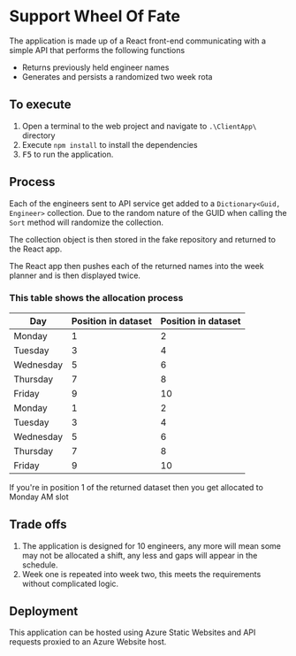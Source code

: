 # Support Wheel Of Fate

The application is made up of a React front-end communicating with a simple API that performs the following functions
- Returns previously held engineer names
- Generates and persists a randomized two week rota

## To execute

1. Open a terminal to the web project and navigate to `.\ClientApp\` directory
2. Execute `npm install` to install the dependencies
3. <kbd>F5</kbd> to run the application.

## Process

Each of the engineers sent to API service get added to a `Dictionary<Guid, Engineer>` collection.  Due to the random nature of the GUID when calling the `Sort` method will randomize the collection.

The collection object is then stored in the fake repository and returned to the React app.

The React app then pushes each of the returned names into the week planner and is then displayed twice.

### This table shows the allocation process
| Day       | Position in dataset | Position in dataset |
|-----------|---------------------|---------------------|
| Monday    | 1                   | 2                   |
| Tuesday   | 3                   | 4                   |
| Wednesday | 5                   | 6                   |
| Thursday  | 7                   | 8                   |
| Friday    | 9                   | 10                  |
| Monday    | 1                   | 2                   |
| Tuesday   | 3                   | 4                   |
| Wednesday | 5                   | 6                   |
| Thursday  | 7                   | 8                   |
| Friday    | 9                   | 10                  |

If you're in position 1 of the returned dataset then you get allocated to Monday AM slot

## Trade offs

1. The application is designed for 10 engineers, any more will mean some may not be allocated a shift, any less and gaps will appear in the schedule.
2. Week one is repeated into week two, this meets the requirements without complicated logic.

## Deployment
This application can be hosted using Azure Static Websites and API requests proxied to an Azure Website host.